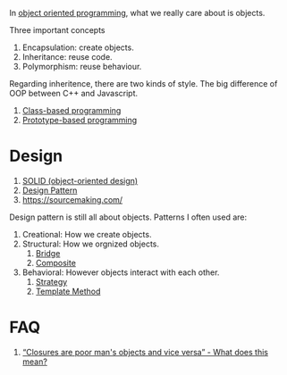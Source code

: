 
In [object oriented programming](https://en.wikipedia.org/wiki/Object-oriented_programming), what we really care about is objects.

Three important concepts
1. Encapsulation: create objects.
2. Inheritance: reuse code.
3. Polymorphism: reuse behaviour.

Regarding inheritence, there are two kinds of style. The big difference of OOP between C++ and Javascript.
1. [Class-based programming](https://en.wikipedia.org/wiki/Class-based_programming)
2. [Prototype-based programming](https://en.wikipedia.org/wiki/Prototype-based_programming)

# Design
1. [SOLID (object-oriented design)](https://en.wikipedia.org/wiki/SOLID_(object-oriented_design))
2. [Design Pattern](https://en.wikipedia.org/wiki/Design_pattern)
3. https://sourcemaking.com/

Design pattern is still all about objects. Patterns I often used are:
1. Creational: How we create objects.
2. Structural: How we orgnized objects.
   1. [Bridge](https://en.wikipedia.org/wiki/Bridge_pattern)
   2. [Composite](https://en.wikipedia.org/wiki/Composite_pattern)
3. Behavioral: However objects interact with each other.
   1. [Strategy](https://en.wikipedia.org/wiki/Strategy_pattern)
   2. [Template Method](https://en.wikipedia.org/wiki/Template_method_pattern)

# FAQ
1. [“Closures are poor man's objects and vice versa” - What does this mean?](http://stackoverflow.com/questions/2497801/closures-are-poor-mans-objects-and-vice-versa-what-does-this-mean)
